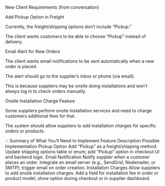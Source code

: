 New Client Requirements (from conversation)

Add Pickup Option in Freight

Currently, the freight/shipping options don’t include “Pickup.”

The client wants customers to be able to choose “Pickup” instead of delivery.

Email Alert for New Orders

The client wants email notifications to be sent automatically when a new order is placed.

The alert should go to the supplier’s inbox or phone (via email).

This is because suppliers may be onsite doing installations and won’t always log in to check orders manually.

Onsite Installation Charge Feature

Some suppliers perform onsite installation services and need to charge customers additional fees for that.

The system should allow suppliers to add installation charges for specific orders or products.

💡 Summary of What You’ll Need to Implement
Feature	Description	Possible Implementation
Pickup Option	Add “Pickup” as a freight/shipping method.	Update shipping options table or enum; add “Pickup” option in checkout UI and backend logic.
Email Notification	Notify supplier when a customer places an order.	Integrate an email server (e.g., SendGrid, Nodemailer, or SMTP); trigger email on order creation.
Installation Charges	Allow suppliers to add onsite installation charges.	Add a field for installation fee in order or product model; show option during checkout or in supplier dashboard.